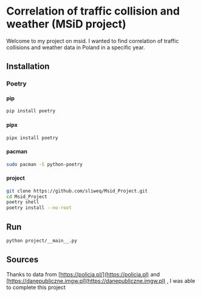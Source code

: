 # Correlation of traffic collision and weather (MSiD project)

Welcome to my project on msid. I wanted to find correlation of traffic collisions and weather data in Poland in a specific year. 

## Installation

### Poetry
#### pip
```bash
pip install poetry
```
#### pipx
```bash
pipx install poetry
```

#### pacman
```bash
sudo pacman -S python-poetry
```
#### project
```bash
git clone https://github.com/sliweq/Msid_Project.git
cd Msid_Project
poetry shell 
poetry install --no-root
```

## Run

```bash
python project/__main__.py
```

## Sources

Thanks to data from [https://policja.pl/](https://policja.pl) and  [https://danepubliczne.imgw.pl](https://danepubliczne.imgw.pl) , I was able to complete this project
